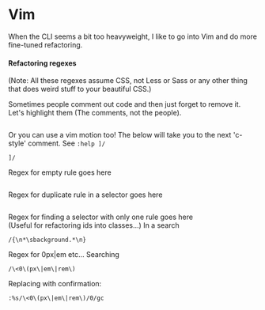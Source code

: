 # Vim

When the CLI seems a bit too heavyweight, I like to go into Vim and do more fine-tuned refactoring.

#### Refactoring regexes

(Note: All these regexes assume CSS, not Less or Sass or any other thing that does weird stuff to your beautiful CSS.)


Sometimes people comment out code and then just forget to remove it.
Let's highlight them (The comments, not the people).
```

```

Or you can use a vim motion too!
The below will take you to the next 'c-style' comment.
See `:help ]/`
```
]/
```

Regex for empty rule goes here
```

```

Regex for duplicate rule in a selector goes here    
```

```

Regex for finding a selector with only one rule goes here   
(Useful for refactoring ids into classes...)
In a search
```
/{\n*\sbackground.*\n}
```

Regex for 0px|em etc... 
Searching
```
/\<0\(px\|em\|rem\)
```

Replacing with confirmation:
```
:%s/\<0\(px\|em\|rem\)/0/gc
```
